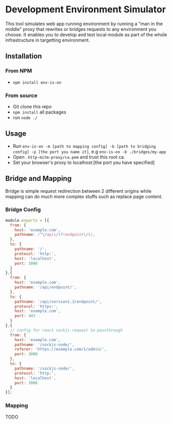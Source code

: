 # Development Environment Simulator

This tool simulates web app running environment by running a "man in the middle" proxy that rewrites or bridges requests to any environment you choose. It enables you to develop and test local module as part of the whole infrastructure in targetting environment.

## Installation

### From NPM

* `npm install env-is-on`

### From source
* Git clone this repo
* `npm install` all packages
* run `node ./`

## Usage
* Run `env-is-on -m [path to mapping config] -b [path to bridging config] -p [the port you name it]`, e.g `env-is-on -b ./bridges/my-app`
* Open `.http-mitm-proxy/ca.pem` and trust this root ca. 
* Set your browser's proxy to localhost:[the port you have specified]

## Bridge and Mapping

Bridge is simple request redirection between 2 different origins while mapping can do much more complex stuffs such as replace page content.

### Bridge Config 

```javascript
module.exports = [{
  from: {
    host: 'example.com',
    pathname: /^\/api\/(?!endpoint\/)/,
  },
  to: {
    pathname: '/',
    protocol: 'http:',
    host: 'localhost',
    port: 3000
  }
},{
  from: {
    host: 'example.com',
    pathname: '/api/endpoint/',
  },
  to: {
    pathname: '/api/version1.3/endpoint/',
    protocol: 'https:',
    host: 'example.com',
    port: 443
  }
},{
  // config for react sockjs request to passthrough
  from: {
    host: 'example.com',
    pathname: '/sockjs-node/',
    referer: 'https://example.com/1/admin/',
    port: 3000
  },
  to: {
    pathname: '/sockjs-node/',
    protocol: 'http:',
    host: 'localhost',
    port: 3000
  }
}];
```

### Mapping 

TODO